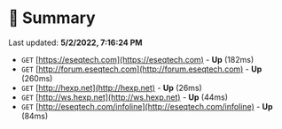 # 📖 Summary
Last updated: **5/2/2022, 7:16:24 PM**

- `GET` [https://eseqtech.com](https://eseqtech.com) - **Up** (182ms)
- `GET` [http://forum.eseqtech.com](http://forum.eseqtech.com) - **Up** (260ms)
- `GET` [http://hexp.net](http://hexp.net) - **Up** (26ms)
- `GET` [http://ws.hexp.net](http://ws.hexp.net) - **Up** (44ms)
- `GET` [http://eseqtech.com/infoline](http://eseqtech.com/infoline) - **Up** (84ms)
